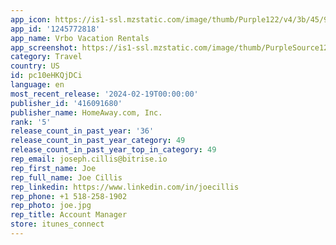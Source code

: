 ```yaml
---
app_icon: https://is1-ssl.mzstatic.com/image/thumb/Purple122/v4/3b/45/92/3b4592ea-6917-09d9-956a-47b1061d0c36/AppIcon-0-1x_U007emarketing-0-7-0-85-220-0.png/1024x1024bb.png
app_id: '1245772818'
app_name: Vrbo Vacation Rentals
app_screenshot: https://is1-ssl.mzstatic.com/image/thumb/PurpleSource126/v4/3b/4a/24/3b4a243a-9753-4742-a0fa-36d526acd421/6622c08d-7ff3-4cd6-9f88-df1c0a48ceef_01_iOS_6.5_en-US_Splash-Screen-1.jpg/1242x2688bb.png
category: Travel
country: US
id: pc10eHKQjDCi
language: en
most_recent_release: '2024-02-19T00:00:00'
publisher_id: '416091680'
publisher_name: HomeAway.com, Inc.
rank: '5'
release_count_in_past_year: '36'
release_count_in_past_year_category: 49
release_count_in_past_year_top_in_category: 49
rep_email: joseph.cillis@bitrise.io
rep_first_name: Joe
rep_full_name: Joe Cillis
rep_linkedin: https://www.linkedin.com/in/joecillis
rep_phone: +1 518-258-1902
rep_photo: joe.jpg
rep_title: Account Manager
store: itunes_connect
---
```

